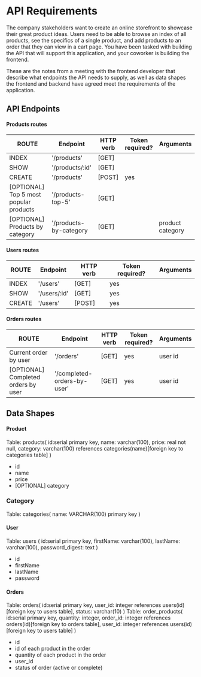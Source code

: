 # API Requirements
The company stakeholders want to create an online storefront to showcase their great product ideas. Users need to be able to browse an index of all products, see the specifics of a single product, and add products to an order that they can view in a cart page. You have been tasked with building the API that will support this application, and your coworker is building the frontend.

These are the notes from a meeting with the frontend developer that describe what endpoints the API needs to supply, as well as data shapes the frontend and backend have agreed meet the requirements of the application. 

## API Endpoints

#### Products routes
ROUTE                                   | Endpoint                      | HTTP verb     | Token required?       | Arguments
-----                                   | --------                      | ---------     | ------                | ---------
INDEX                                   | '/products'                   | [GET]         |                       |
SHOW                                    | '/products/:id'               | [GET]         |                       |
CREATE                                  | '/products'                   | [POST]        | yes                   |
[OPTIONAL] Top 5 most popular products  | '/products-top-5'             | [GET]         |                       |
[OPTIONAL] Products by category         | '/products-by-category        | [GET]         |                       | product category

#### Users routes
ROUTE                                   | Endpoint                      | HTTP verb     | Token required?       | Arguments
-----                                   | --------                      | ---------     | ------                | ---------
INDEX                                   | '/users'                      | [GET]         | yes                   |
SHOW                                    | '/users/:id'                  | [GET]         | yes                   |
CREATE                                  | '/users'                      | [POST]        | yes                   |

#### Orders routes
ROUTE                                   | Endpoint                      | HTTP verb     | Token required?       | Arguments
-----                                   | --------                      | ---------     | ------                | ---------
Current order by user                   | '/orders'                     | [GET]         | yes                   | user id
[OPTIONAL] Completed orders by user     | '/completed-orders-by-user'   | [GET]         | yes                   | user id

## Data Shapes

#### Product
Table: products(
        id:serial primary key,
        name: varchar(100),
        price: real not null,
        category: varchar(100) references categories(name)[foreign key to categories table]
        )
- id
- name
- price
- [OPTIONAL] category

### Category
Table: categories(
    name: VARCHAR(100) primary key
    )

#### User
Table: users (
    id:serial primary key,
    firstName: varchar(100),
    lastName: varchar(100),
    password_digest: text
    )
- id
- firstName
- lastName
- password

#### Orders
Table: orders(
    id:serial primary key,
    user_id: integer references users(id)[foreign key to users table],
    status: varchar(10)
    )
Table: order_products(
    id:serial primary key,
    quantity: integer,
    order_id: integer references orders(id)[foreign key to orders table],
    user_id: integer references users(id)[foreign key to users table]
    )
- id
- id of each product in the order
- quantity of each product in the order
- user_id
- status of order (active or complete)

